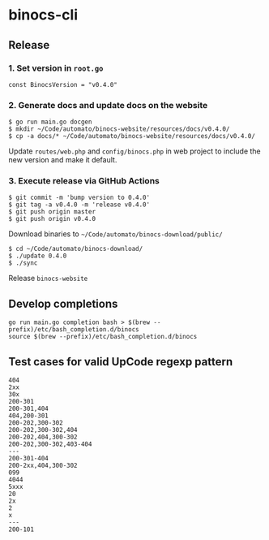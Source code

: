 # binocs-cli

## Release

### 1. Set version in `root.go`

`const BinocsVersion = "v0.4.0"`

### 2. Generate docs and update docs on the website

```shell
$ go run main.go docgen
$ mkdir ~/Code/automato/binocs-website/resources/docs/v0.4.0/
$ cp -a docs/* ~/Code/automato/binocs-website/resources/docs/v0.4.0/
```

Update `routes/web.php` and `config/binocs.php` in web project to include the new version and make it default.

### 3. Execute release via GitHub Actions

```shell
$ git commit -m 'bump version to 0.4.0'
$ git tag -a v0.4.0 -m 'release v0.4.0'
$ git push origin master
$ git push origin v0.4.0
```

Download binaries to `~/Code/automato/binocs-download/public/`

```shell
$ cd ~/Code/automato/binocs-download/
$ ./update 0.4.0
$ ./sync
```

Release `binocs-website`

## Develop completions

```shell
go run main.go completion bash > $(brew --prefix)/etc/bash_completion.d/binocs
source $(brew --prefix)/etc/bash_completion.d/binocs
```

## Test cases for valid UpCode regexp pattern

```
404
2xx
30x
200-301
200-301,404
404,200-301
200-202,300-302
200-202,300-302,404
200-202,404,300-302
200-202,300-302,403-404
---
200-301-404
200-2xx,404,300-302
099
4044
5xxx
20
2x
2
x
---
200-101
```
